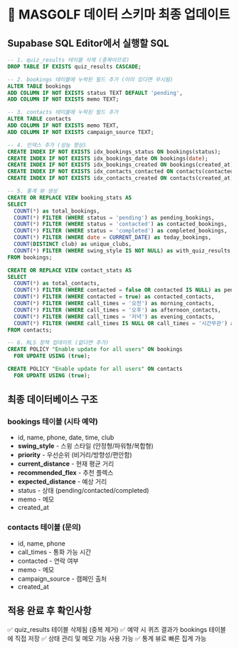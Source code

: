 # 🔄 MASGOLF 데이터 스키마 최종 업데이트

## Supabase SQL Editor에서 실행할 SQL

```sql
-- 1. quiz_results 테이블 삭제 (중복이므로)
DROP TABLE IF EXISTS quiz_results CASCADE;

-- 2. bookings 테이블에 누락된 필드 추가 (이미 있다면 무시됨)
ALTER TABLE bookings 
ADD COLUMN IF NOT EXISTS status TEXT DEFAULT 'pending',
ADD COLUMN IF NOT EXISTS memo TEXT;

-- 3. contacts 테이블에 누락된 필드 추가
ALTER TABLE contacts 
ADD COLUMN IF NOT EXISTS memo TEXT,
ADD COLUMN IF NOT EXISTS campaign_source TEXT;

-- 4. 인덱스 추가 (성능 향상)
CREATE INDEX IF NOT EXISTS idx_bookings_status ON bookings(status);
CREATE INDEX IF NOT EXISTS idx_bookings_date ON bookings(date);
CREATE INDEX IF NOT EXISTS idx_bookings_created ON bookings(created_at);
CREATE INDEX IF NOT EXISTS idx_contacts_contacted ON contacts(contacted);
CREATE INDEX IF NOT EXISTS idx_contacts_created ON contacts(created_at);

-- 5. 통계 뷰 생성
CREATE OR REPLACE VIEW booking_stats AS
SELECT 
  COUNT(*) as total_bookings,
  COUNT(*) FILTER (WHERE status = 'pending') as pending_bookings,
  COUNT(*) FILTER (WHERE status = 'contacted') as contacted_bookings,
  COUNT(*) FILTER (WHERE status = 'completed') as completed_bookings,
  COUNT(*) FILTER (WHERE date = CURRENT_DATE) as today_bookings,
  COUNT(DISTINCT club) as unique_clubs,
  COUNT(*) FILTER (WHERE swing_style IS NOT NULL) as with_quiz_results
FROM bookings;

CREATE OR REPLACE VIEW contact_stats AS
SELECT 
  COUNT(*) as total_contacts,
  COUNT(*) FILTER (WHERE contacted = false OR contacted IS NULL) as pending_contacts,
  COUNT(*) FILTER (WHERE contacted = true) as contacted_contacts,
  COUNT(*) FILTER (WHERE call_times = '오전') as morning_contacts,
  COUNT(*) FILTER (WHERE call_times = '오후') as afternoon_contacts,
  COUNT(*) FILTER (WHERE call_times = '저녁') as evening_contacts,
  COUNT(*) FILTER (WHERE call_times IS NULL OR call_times = '시간무관') as anytime_contacts
FROM contacts;

-- 6. RLS 정책 업데이트 (없다면 추가)
CREATE POLICY "Enable update for all users" ON bookings
  FOR UPDATE USING (true);

CREATE POLICY "Enable update for all users" ON contacts
  FOR UPDATE USING (true);
```

## 최종 데이터베이스 구조

### bookings 테이블 (시타 예약)
- id, name, phone, date, time, club
- **swing_style** - 스윙 스타일 (안정형/파워형/복합형)
- **priority** - 우선순위 (비거리/방향성/편안함)
- **current_distance** - 현재 평균 거리
- **recommended_flex** - 추천 플렉스
- **expected_distance** - 예상 거리
- status - 상태 (pending/contacted/completed)
- memo - 메모
- created_at

### contacts 테이블 (문의)
- id, name, phone
- call_times - 통화 가능 시간
- contacted - 연락 여부
- memo - 메모
- campaign_source - 캠페인 출처
- created_at

## 적용 완료 후 확인사항

✅ quiz_results 테이블 삭제됨 (중복 제거)
✅ 예약 시 퀴즈 결과가 bookings 테이블에 직접 저장
✅ 상태 관리 및 메모 기능 사용 가능
✅ 통계 뷰로 빠른 집계 가능
